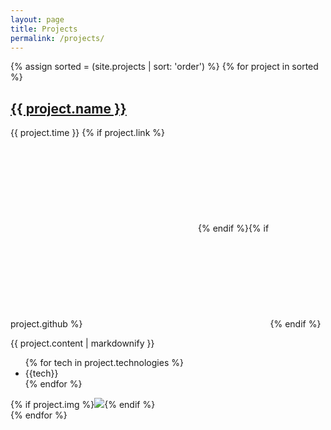 ```yaml
---
layout: page
title: Projects
permalink: /projects/
---
```


<div>
{% assign sorted = (site.projects | sort: 'order') %}
{% for project in sorted %}
  <!-- <h2>{% if project.link %}<a href="{{ project.link }}">{{ project.name }}</a>{% elsif project.github %}<a href="{{ project.github }}">{{ project.name }}</a>{% else %}{{ project.name }}{% endif %}</h2> -->
  <div class="row">
    <div class="col-8">
      <h2><a href="{{ project.url }}">{{ project.name }}</a></h2>
      <span>{{ project.time }}</span>
      {% if project.link %}<a href="{{ project.link }}"><svg class="svg-icon"><use xlink:href="{{ '/assets/icon/link.svg#link' | relative_url }}"></use></svg></a>{% endif %}{% if project.github %}<a href="{{ project.github }}"><svg class="svg-icon"><use xlink:href="{{ '/assets/minima-social-icons.svg#github' | relative_url }}"></use></svg></a>{% endif %}
      <p>{{ project.content | markdownify }}</p>
      <ul>
        {% for tech in project.technologies %}
        <li>{{tech}}</li>
        {% endfor %}
      </ul>
    </div>
    <div class="col-4">
      {% if project.img %}<img src="{{ project.img }}"/>{% endif %}
    </div>
  </div>
{% endfor %}
</div>
